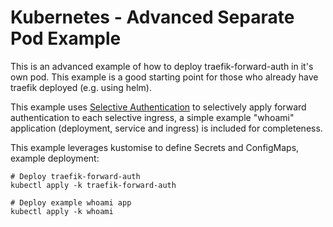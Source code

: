 
# Kubernetes - Advanced Separate Pod Example

This is an advanced example of how to deploy traefik-forward-auth in it's own pod. This example is a good starting point for those who already have traefik deployed (e.g. using helm).

This example uses [Selective Authentication](https://github.com/jamowei/traefik-forward-auth/blob/master/README.md#selective-ingress-authentication-in-kubernetes) to selectively apply forward authentication to each selective ingress, a simple example "whoami" application (deployment, service and ingress) is included for completeness.

This example leverages kustomise to define Secrets and ConfigMaps, example deployment:

```
# Deploy traefik-forward-auth
kubectl apply -k traefik-forward-auth

# Deploy example whoami app
kubectl apply -k whoami
```
